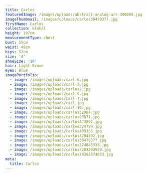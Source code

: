 ```yaml
---
title: Carlos
featuredImage: /images/uploads/abstract-analog-art-390089.jpg
imageThumbnail: /images/uploads/carlos38479377.jpg
firstName: Carlos
collection: Global
height: 107cm
measurementType: chest
bust: 55cm
waist: 49cm
hips: 52cm
size: '4'
shoeSize: '10'
hair: Light Brown
eyes: Blue
imagePortfolio:
  - image: /images/uploads/carl-6.jpg
  - image: /images/uploads/carl-3.jpg
  - image: /images/uploads/carlos2.jpg
  - image: /images/uploads/carl-9.jpg
  - image: /images/uploads/carl-7.jpg
  - image: /images/uploads/carl.jpg
  - image: /images/uploads/carl-10.jpg
  - image: /images/uploads/carlos32984.jpg
  - image: /images/uploads/carlos93871.jpg
  - image: /images/uploads/carlos473892.jpg
  - image: /images/uploads/carlos324789.jpg
  - image: /images/uploads/carlos489333.jpg
  - image: /images/uploads/carlos3784392.jpg
  - image: /images/uploads/carlos38479377.jpg
  - image: /images/uploads/carlos374843333.jpg
  - image: /images/uploads/carlos3284393939.jpg
  - image: /images/uploads/carlos78393874833.jpg
meta:
  title: Carlos
---
```


